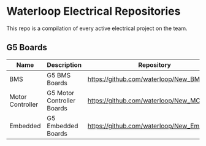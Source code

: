 # Waterloop Electrical Repositories

This repo is a compilation of every active electrical project on the team.

## G5 Boards

| Name             | Description                 | Repository                                                   |
| ---------------- | --------------------------- | ------------------------------------------------------------ |
| BMS              | G5 BMS Boards               | https://github.com/waterloop/New_BMS                         |
| Motor Controller | G5 Motor Controller Boards  | https://github.com/waterloop/New_MC                          |
| Embedded         | G5 Embedded Boards          | https://github.com/waterloop/New_Embedded                    |


